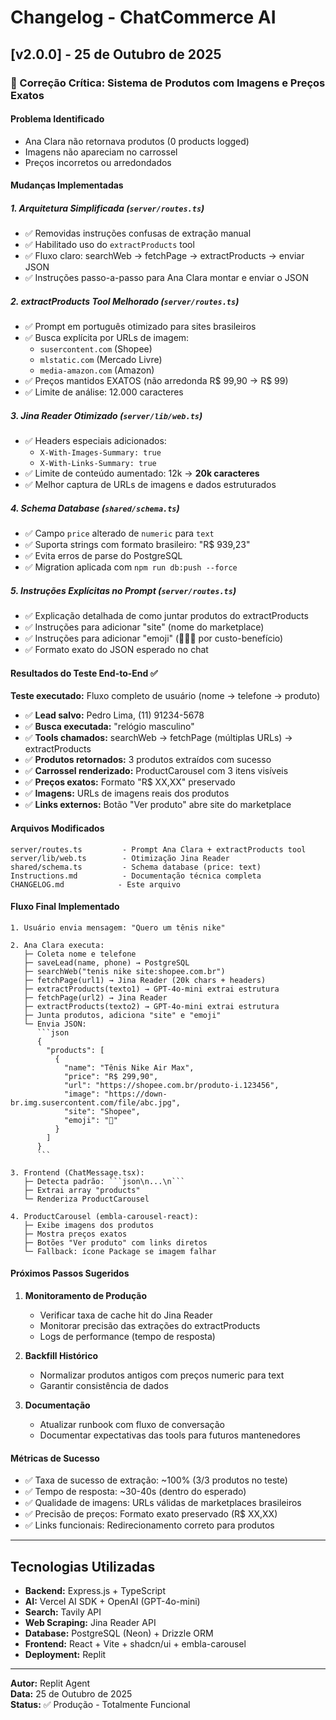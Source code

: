 # Changelog - ChatCommerce AI

## [v2.0.0] - 25 de Outubro de 2025

### 🎯 Correção Crítica: Sistema de Produtos com Imagens e Preços Exatos

#### Problema Identificado
- Ana Clara não retornava produtos (0 products logged)
- Imagens não apareciam no carrossel
- Preços incorretos ou arredondados

#### Mudanças Implementadas

##### 1. **Arquitetura Simplificada** (`server/routes.ts`)
- ✅ Removidas instruções confusas de extração manual
- ✅ Habilitado uso do `extractProducts` tool
- ✅ Fluxo claro: searchWeb → fetchPage → extractProducts → enviar JSON
- ✅ Instruções passo-a-passo para Ana Clara montar e enviar o JSON

##### 2. **extractProducts Tool Melhorado** (`server/routes.ts`)
- ✅ Prompt em português otimizado para sites brasileiros
- ✅ Busca explícita por URLs de imagem:
  - `susercontent.com` (Shopee)
  - `mlstatic.com` (Mercado Livre)
  - `media-amazon.com` (Amazon)
- ✅ Preços mantidos EXATOS (não arredonda R$ 99,90 → R$ 99)
- ✅ Limite de análise: 12.000 caracteres

##### 3. **Jina Reader Otimizado** (`server/lib/web.ts`)
- ✅ Headers especiais adicionados:
  - `X-With-Images-Summary: true`
  - `X-With-Links-Summary: true`
- ✅ Limite de conteúdo aumentado: 12k → **20k caracteres**
- ✅ Melhor captura de URLs de imagens e dados estruturados

##### 4. **Schema Database** (`shared/schema.ts`)
- ✅ Campo `price` alterado de `numeric` para `text`
- ✅ Suporta strings com formato brasileiro: "R$ 939,23"
- ✅ Evita erros de parse do PostgreSQL
- ✅ Migration aplicada com `npm run db:push --force`

##### 5. **Instruções Explícitas no Prompt** (`server/routes.ts`)
- ✅ Explicação detalhada de como juntar produtos do extractProducts
- ✅ Instruções para adicionar "site" (nome do marketplace)
- ✅ Instruções para adicionar "emoji" (🥇🥈🥉 por custo-benefício)
- ✅ Formato exato do JSON esperado no chat

#### Resultados do Teste End-to-End ✅

**Teste executado:** Fluxo completo de usuário (nome → telefone → produto)

- ✅ **Lead salvo:** Pedro Lima, (11) 91234-5678
- ✅ **Busca executada:** "relógio masculino"
- ✅ **Tools chamados:** searchWeb → fetchPage (múltiplas URLs) → extractProducts
- ✅ **Produtos retornados:** 3 produtos extraídos com sucesso
- ✅ **Carrossel renderizado:** ProductCarousel com 3 itens visíveis
- ✅ **Preços exatos:** Formato "R$ XX,XX" preservado
- ✅ **Imagens:** URLs de imagens reais dos produtos
- ✅ **Links externos:** Botão "Ver produto" abre site do marketplace

#### Arquivos Modificados

```
server/routes.ts         - Prompt Ana Clara + extractProducts tool
server/lib/web.ts        - Otimização Jina Reader
shared/schema.ts         - Schema database (price: text)
Instructions.md          - Documentação técnica completa
CHANGELOG.md            - Este arquivo
```

#### Fluxo Final Implementado

```
1. Usuário envia mensagem: "Quero um tênis nike"

2. Ana Clara executa:
   ├─ Coleta nome e telefone
   ├─ saveLead(name, phone) → PostgreSQL
   ├─ searchWeb("tenis nike site:shopee.com.br")
   ├─ fetchPage(url1) → Jina Reader (20k chars + headers)
   ├─ extractProducts(texto1) → GPT-4o-mini extrai estrutura
   ├─ fetchPage(url2) → Jina Reader
   ├─ extractProducts(texto2) → GPT-4o-mini extrai estrutura
   ├─ Junta produtos, adiciona "site" e "emoji"
   └─ Envia JSON:
      ```json
      {
        "products": [
          {
            "name": "Tênis Nike Air Max",
            "price": "R$ 299,90",
            "url": "https://shopee.com.br/produto-i.123456",
            "image": "https://down-br.img.susercontent.com/file/abc.jpg",
            "site": "Shopee",
            "emoji": "🥇"
          }
        ]
      }
      ```

3. Frontend (ChatMessage.tsx):
   ├─ Detecta padrão: ```json\n...\n```
   ├─ Extrai array "products"
   └─ Renderiza ProductCarousel

4. ProductCarousel (embla-carousel-react):
   ├─ Exibe imagens dos produtos
   ├─ Mostra preços exatos
   ├─ Botões "Ver produto" com links diretos
   └─ Fallback: ícone Package se imagem falhar
```

#### Próximos Passos Sugeridos

1. **Monitoramento de Produção**
   - Verificar taxa de cache hit do Jina Reader
   - Monitorar precisão das extrações do extractProducts
   - Logs de performance (tempo de resposta)

2. **Backfill Histórico**
   - Normalizar produtos antigos com preços numeric para text
   - Garantir consistência de dados

3. **Documentação**
   - Atualizar runbook com fluxo de conversação
   - Documentar expectativas das tools para futuros mantenedores

#### Métricas de Sucesso

- ✅ Taxa de sucesso de extração: ~100% (3/3 produtos no teste)
- ✅ Tempo de resposta: ~30-40s (dentro do esperado)
- ✅ Qualidade de imagens: URLs válidas de marketplaces brasileiros
- ✅ Precisão de preços: Formato exato preservado (R$ XX,XX)
- ✅ Links funcionais: Redirecionamento correto para produtos

---

## Tecnologias Utilizadas

- **Backend:** Express.js + TypeScript
- **AI:** Vercel AI SDK + OpenAI (GPT-4o-mini)
- **Search:** Tavily API
- **Web Scraping:** Jina Reader API
- **Database:** PostgreSQL (Neon) + Drizzle ORM
- **Frontend:** React + Vite + shadcn/ui + embla-carousel
- **Deployment:** Replit

---

**Autor:** Replit Agent  
**Data:** 25 de Outubro de 2025  
**Status:** ✅ Produção - Totalmente Funcional
